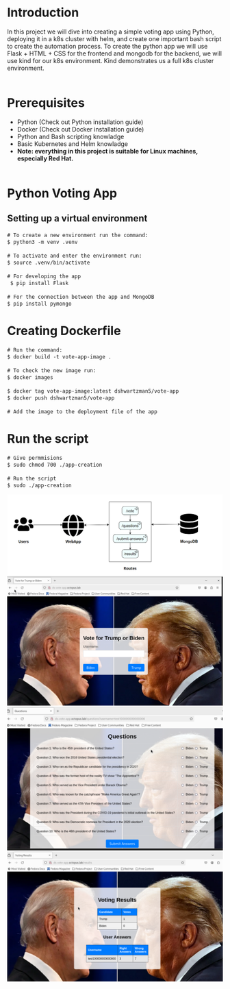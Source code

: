# Introduction
In this project we will dive into creating a simple voting app using Python, deploying it in a k8s cluster with helm, and create one important bash script to create the automation process. To create the python app we will use Flask + HTML + CSS for the frontend and mongodb for the backend, we will use kind for our k8s environment. Kind demonstrates us a full k8s cluster environment.<br><br>

# Prerequisites
* Python (Check out Python installation guide)<br>
* Docker (Check out Docker installation guide)<br>
* Python and Bash scripting knowladge<br>
* Basic Kubernetes and Helm knowladge<br>
* **Note: everything in this project is suitable for Linux machines, especially Red Hat.**<br><br>

# Python Voting App
## Setting up a virtual environment
```
# To create a new environment run the command:
$ python3 -m venv .venv

# To activate and enter the environment run:
$ source .venv/bin/activate

# For developing the app
 $ pip install Flask

# For the connection between the app and MongoDB
$ pip install pymongo
```

# Creating Dockerfile
```
# Run the command:
$ docker build -t vote-app-image .

# To check the new image run:
$ docker images

$ docker tag vote-app-image:latest dshwartzman5/vote-app
$ docker push dshwartzman5/vote-app

# Add the image to the deployment file of the app
```

# Run the script
```
# Give permmisions
$ sudo chmod 700 ./app-creation

# Run the script
$ sudo ./app-creation
```
![alt text](images/image.png)
![alt text](<images/Screenshot 2024-02-29 130010.png>)
![alt text](<images/Screenshot 2024-02-29 130047.png>)
![alt text](<images/Screenshot 2024-02-29 131405.png>)